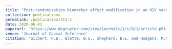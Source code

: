 ```yaml
---
title: "Post-randomization biomarker effect modification in an HIV vaccine clinical trial"
collection: publications
permalink: /publication/JCI-1
date: 2020-06-01
paperurl: 'https://www.degruyter.com/view/journals/jci/8/1/article-p54.xml'
venue: 'Journal of Causal Inference'
citation: 'Gilbert, P.B., Blette, B.S., Shepherd, B.E. and Hudgens, M.G., 2020. Post-randomization Biomarker Effect Modification Analysis in an HIV Vaccine Clinical Trial. Journal of Causal Inference, 8(1), pp.54-69.'
---
```

